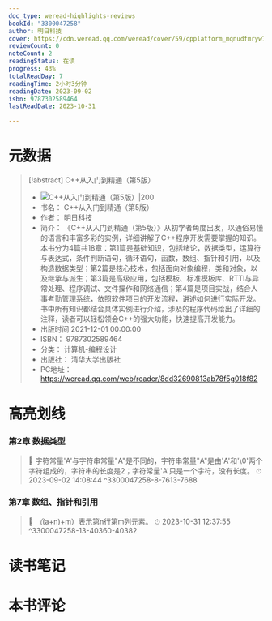 ```yaml
---
doc_type: weread-highlights-reviews
bookId: "3300047258"
author: 明日科技
cover: https://cdn.weread.qq.com/weread/cover/59/cpplatform_mqnudfmryw7kh4dfnwtgpz/t7_cpplatform_mqnudfmryw7kh4dfnwtgpz1675241977.jpg
reviewCount: 0
noteCount: 2
readingStatus: 在读
progress: 43%
totalReadDay: 7
readingTime: 2小时3分钟
readingDate: 2023-09-02
isbn: 9787302589464
lastReadDate: 2023-10-31

---
```

# 元数据
> [!abstract] C++从入门到精通（第5版）
> - ![ C++从入门到精通（第5版）|200](https://cdn.weread.qq.com/weread/cover/59/cpplatform_mqnudfmryw7kh4dfnwtgpz/t7_cpplatform_mqnudfmryw7kh4dfnwtgpz1675241977.jpg)
> - 书名： C++从入门到精通（第5版）
> - 作者： 明日科技
> - 简介： 《C++从入门到精通（第5版）》从初学者角度出发，以通俗易懂的语言和丰富多彩的实例，详细讲解了C++程序开发需要掌握的知识。本书分为4篇共18章：第1篇是基础知识，包括绪论，数据类型，运算符与表达式，条件判断语句，循环语句，函数，数组、指针和引用，以及构造数据类型；第2篇是核心技术，包括面向对象编程，类和对象，以及继承与派生；第3篇是高级应用，包括模板、标准模板库、RTTI与异常处理、程序调试、文件操作和网络通信；第4篇是项目实战，结合人事考勤管理系统，依照软件项目的开发流程，讲述如何进行实际开发。书中所有知识都结合具体实例进行介绍，涉及的程序代码给出了详细的注释，读者可以轻松领会C++的强大功能，快速提高开发能力。
> - 出版时间 2021-12-01 00:00:00
> - ISBN： 9787302589464
> - 分类： 计算机-编程设计
> - 出版社： 清华大学出版社
> - PC地址：https://weread.qq.com/web/reader/8dd32690813ab78f5g018f82

# 高亮划线

### 第2章 数据类型

> 📌 字符常量'A'与字符串常量"A"是不同的，字符串常量"A"是由'A'和'\0'两个字符组成的，字符串的长度是2；字符常量'A'只是一个字符，没有长度。 
> ⏱ 2023-09-02 14:08:44 ^3300047258-8-7613-7688

### 第7章 数组、指针和引用

> 📌 *（*(a+n)+m）表示第n行第m列元素。 
> ⏱ 2023-10-31 12:37:55 ^3300047258-13-40360-40382

# 读书笔记

# 本书评论
